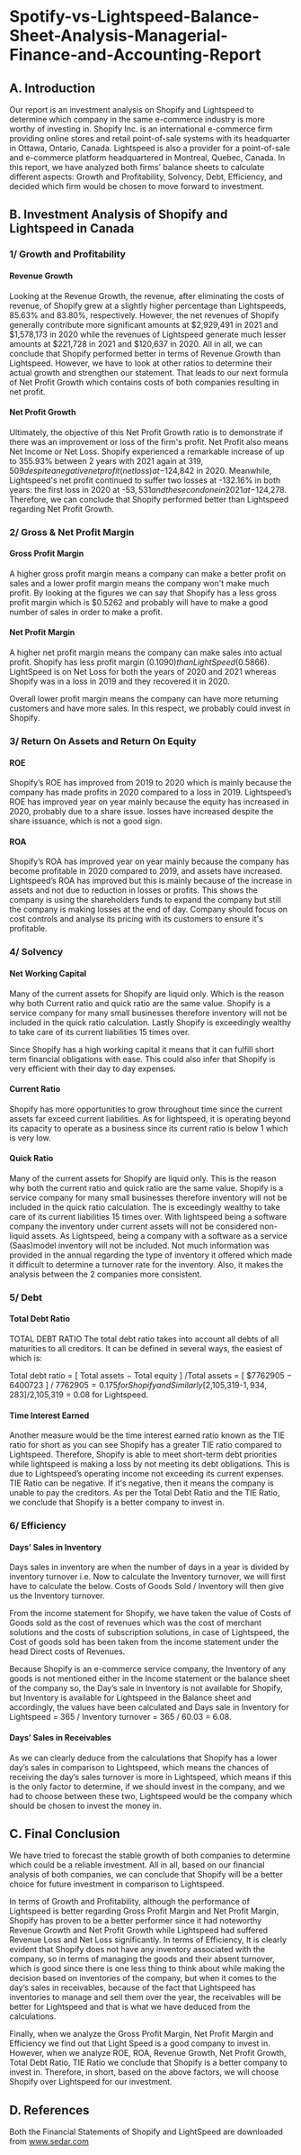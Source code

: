 # Spotify-vs-Lightspeed-Balance-Sheet-Analysis-Managerial-Finance-and-Accounting-Report

## A. Introduction	

Our report is an investment analysis on Shopify and Lightspeed to determine which company in the same e-commerce industry is more worthy of investing in. Shopify Inc. is an international e-commerce firm providing online stores and retail point-of-sale systems with its headquarter in Ottawa, Ontario, Canada. Lightspeed is also a provider for a point-of-sale and e-commerce platform headquartered in Montreal, Quebec, Canada. In this report, we have analyzed both firms’ balance sheets to calculate different aspects: Growth and Profitability, Solvency, Debt, Efficiency, and decided which firm would be chosen to move forward to investment.

## B. Investment Analysis of Shopify and Lightspeed in Canada	

### 1/ Growth and Profitability	

#### Revenue Growth	

Looking at the Revenue Growth, the revenue, after eliminating the costs of revenue, of Shopify grew at a slightly higher percentage than Lightspeeds, 85.63% and 83.80%, respectively. However, the net revenues of Shopify generally contribute more significant amounts at $2,929,491 in 2021 and $1,578,173 in 2020 while the revenues of Lightspeed generate much lesser amounts at $221,728 in 2021 and $120,637 in 2020. All in all, we can conclude that Shopify performed better in terms of Revenue Growth than Lightspeed. However, we have to look at other ratios to determine their actual growth and strengthen our statement. That leads to our next formula of Net Profit Growth which contains costs of both companies resulting in net profit.

#### Net Profit Growth	

Ultimately, the objective of this Net Profit Growth ratio is to demonstrate if there was an improvement or loss of the firm's profit.  Net Profit also means Net Income or Net Loss. Shopify experienced a remarkable increase of up to 355.93% between 2 years with 2021 again at $319,509 despite a negative net profit (net loss) at -$124,842 in 2020. Meanwhile, Lightspeed's net profit continued to suffer two losses at -132.16% in both years: the first loss in 2020 at -$53,531 and the second one in 2021 at -$124,278. Therefore, we can conclude that Shopify performed better than Lightspeed regarding Net Profit Growth.

### 2/ Gross & Net Profit Margin

#### Gross Profit Margin	

A higher gross profit margin means a company can make a better profit on sales and a lower profit margin means the company won't make much profit. By looking at the figures we can say that Shopify has a less gross profit margin which is $0.5262 and probably will have to make a good number of sales in order to make a profit.

#### Net Profit Margin	

A higher net profit margin means the company can make sales into actual profit. Shopify has less profit margin ($0.1090) than LightSpeed ($0.5866). LightSpeed is on Net Loss for both the years of 2020 and 2021 whereas Shopify was in a loss in 2019 and they recovered it in 2020. 

Overall lower profit margin means the company can have more returning customers and have more sales. In this respect, we probably could invest in Shopify.

### 3/ Return On Assets and Return On Equity

#### ROE

Shopify’s ROE has improved from 2019 to 2020 which is mainly because the company has made profits in 2020 compared to a loss in 2019. Lightspeed’s ROE has improved year on year mainly because the equity has increased in 2020, probably due to a share issue. losses have increased despite the share issuance, which is not a good sign.

#### ROA

Shopify’s ROA has improved year on year mainly because the company has become profitable in 2020 compared to 2019, and assets have increased. Lightspeed’s ROA has improved but this is mainly because of the increase in assets and not due to reduction in losses or profits. This shows the company is using the shareholders funds to expand the company but still the company is making losses at the end of day. Company should focus on cost controls and analyse its pricing with its customers to ensure it's profitable.

### 4/ Solvency	

#### Net Working Capital	

Many of the current assets for Shopify are liquid only. Which is the reason why both Current ratio and quick ratio are the same value. Shopify is a service company for many small businesses therefore inventory will not be included in the quick ratio calculation. Lastly Shopify is exceedingly wealthy to take care of its current liabilities 15 times over.

Since Shopify has a high working capital it means that it can fulfill short term financial obligations with ease. This could also infer that Shopify is very efficient with their day to day expenses.

#### Current Ratio	

Shopify has more opportunities to grow throughout time since the current assets far exceed current liabilities. As for lightspeed, it is operating beyond its capacity to operate as a business since its current ratio is below 1 which is very low.

#### Quick Ratio	

Many of the current assets for Shopify are liquid only. This is the reason why both the current ratio and quick ratio are the same value. Shopify is a service company for many small businesses therefore inventory will not be included in the quick ratio calculation. The is exceedingly wealthy to take care of its current liabilities 15 times over. 
With lightspeed being a software company the inventory under current assets will not be considered non-liquid assets. As Lightspeed, being a company with a software as a service (Saas)model inventory will not be included. Not much information was provided in the annual regarding the type of inventory it offered which made it difficult to determine a turnover rate for the inventory. Also, it makes the analysis between the 2 companies more consistent.

### 5/ Debt	

#### Total Debt Ratio	

TOTAL DEBT RATIO The total debt ratio takes into account all debts of all maturities to all creditors. It can be defined in several ways, the easiest of which is:

Total debt ratio = [ Total assets − Total equity ] /Total assets = [ $7762905 − 6400723 ] / $7762905 = 0.175 for Shopify and Similarly [$2,105,319-$1,934,283]/$2,105,319 = 0.08 for Lightspeed.


#### Time Interest Earned	

Another measure would be the time interest earned ratio known as the TIE ratio for short as you can see Shopify has a greater TIE ratio compared to Lightspeed. Therefore, Shopify is able to meet short-term debt priorities while lightspeed is making a loss by not meeting its debt obligations. This is due to Lightspeed’s operating income not exceeding its current expenses. TIE Ratio can be negative. If it's negative, then it means the company is unable to pay the creditors. As per the Total Debt Ratio and the TIE Ratio, we conclude that Shopify is a better company to invest in.

### 6/ Efficiency	

#### Days’ Sales in Inventory	

Days sales in inventory are when the number of days in a year is divided by inventory turnover i.e. Now to calculate the Inventory turnover, we will first have to calculate the below. Costs of Goods Sold / Inventory will then give us the Inventory turnover.

From the income statement for Shopify, we have taken the value of Costs of Goods sold as the cost of revenues which was the cost of merchant solutions and the costs of subscription solutions, in case of Lightspeed, the Cost of goods sold has been taken from the income statement under the head Direct costs of Revenues.

Because Shopify is an e-commerce service company, the Inventory of any goods is not mentioned either in the Income statement or the balance sheet of the company so, the Day’s sale in Inventory is not available for Shopify, but Inventory is available for Lightspeed in the Balance sheet and accordingly, the values have been calculated and Days sale in Inventory for Lightspeed = 365 / Inventory turnover = 365 / 60.03 = 6.08.

#### Days’ Sales in Receivables	

As we can clearly deduce from the calculations that Shopify has a lower day’s sales in comparison to Lightspeed, which means the chances of receiving the day’s sales turnover is more in Lightspeed, which means if this is the only factor to determine, if we should invest in the company, and we had to choose between these two, Lightspeed would be the company which should be chosen to invest the money in.

## C. Final Conclusion	

We have tried to forecast the stable growth of both companies to determine which could be a reliable investment. All in all, based on our financial analysis of both companies, we can conclude that Shopify will be a better choice for future investment in comparison to Lightspeed. 

In terms of Growth and Profitability, although the performance of Lightspeed is better regarding Gross Profit Margin and Net Profit Margin, Shopify has proven to be a better performer since it had noteworthy Revenue Growth and Net Profit Growth while Lightspeed had suffered Revenue Loss and Net Loss significantly.
In terms of Efficiency, It is clearly evident that Shopify does not have any inventory associated with the company, so in terms of managing the goods and their absent turnover, which is good since there is one less thing to think about while making the decision based on inventories of the company, but when it comes to the day’s sales in receivables, because of the fact that Lightspeed has inventories to manage and sell them over the year, the receivables will be better for Lightspeed and that is what we have deduced from the calculations.

Finally, when we analyze the Gross Profit Margin, Net Profit Margin and Efficiency we find out that Light Speed is a good company to invest in. However, when we analyze ROE, ROA, Revenue Growth, Net Profit Growth, Total Debt Ratio, TIE Ratio we conclude that Shopify is a better company to invest in.
Therefore, in short, based on the above factors, we will choose Shopify over Lightspeed for our investment.


## D. References	

Both the Financial Statements of Shopify and LightSpeed are downloaded from www.sedar.com


